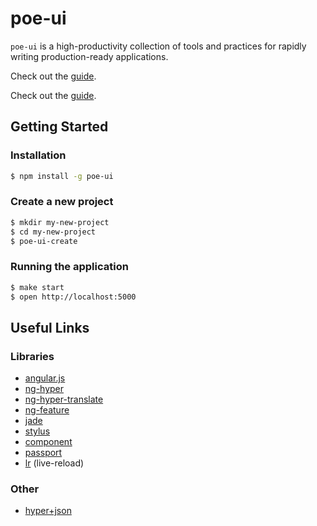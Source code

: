 poe-ui
=========

`poe-ui` is a high-productivity collection of tools and practices for
rapidly writing production-ready applications.

Check out the [guide](https://poegroup.github.com/guide).

Check out the [guide](https://poegroup.github.com/guide).

Getting Started
---------------

### Installation

```sh
$ npm install -g poe-ui
```

### Create a new project

```sh
$ mkdir my-new-project
$ cd my-new-project
$ poe-ui-create
```

### Running the application

```sh
$ make start
$ open http://localhost:5000
```

Useful Links
------------

### Libraries

* [angular.js](http://docs.angularjs.org/api)
* [ng-hyper](https://github.com/hypergroup/ng-hyper)
* [ng-hyper-translate](https://github.com/hypergroup/ng-hyper-translate)
* [ng-feature](https://github.com/camshaft/ng-feature)
* [jade](http://jade-lang.com/)
* [stylus](http://learnboost.github.io/stylus/)
* [component](https://github.com/component/component)
* [passport](http://passportjs.org/)
* [lr](https://github.com/mndvns/lr) (live-reload)

### Other

* [hyper+json](https://github.com/hypergroup/hyper-json)
